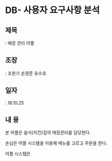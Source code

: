 # DB- 사용자 요구사항 분석


## 제목
: 매장 관리 어플


## 조장
: 조완기 손영준 유수호
  
  
## 일자
:	16.10.25


## 내   용


본 어플은 음식(치킨)집의 매장관리를 담당한다.

손님은 어플 시스템을 이용해 메뉴를 고르고 주문을 한다.

어플 시스템은 
